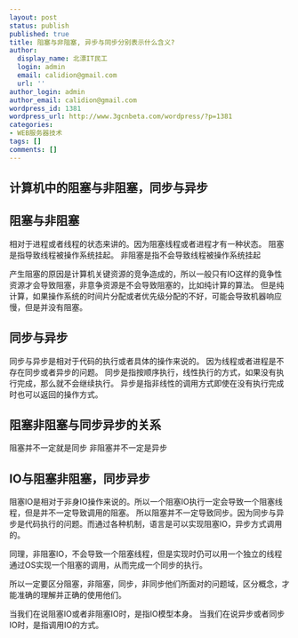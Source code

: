 ```yaml
---
layout: post
status: publish
published: true
title: 阻塞与非阻塞, 异步与同步分别表示什么含义?
author:
  display_name: 北漂IT民工
  login: admin
  email: calidion@gmail.com
  url: ''
author_login: admin
author_email: calidion@gmail.com
wordpress_id: 1381
wordpress_url: http://www.3gcnbeta.com/wordpress/?p=1381
categories:
- WEB服务器技术
tags: []
comments: []
---
```


## 计算机中的阻塞与非阻塞，同步与异步


## 阻塞与非阻塞
  相对于进程或者线程的状态来讲的。因为阻塞线程或者进程才有一种状态。
  阻塞是指导致线程被操作系统挂起。
  非阻塞是指不会导致线程被操作系统挂起
  
  产生阻塞的原因是计算机关键资源的竞争造成的，所以一般只有IO这样的竟争性资源才会导致阻塞，非意争资源是不会导致阻塞的，比如纯计算的算法。
  但是纯计算，如果操作系统的时间片分配或者优先级分配的不好，可能会导致机器响应慢，但是并没有阻塞。
  
## 同步与异步
  同步与异步是相对于代码的执行或者具体的操作来说的。
  因为线程或者进程是不存在同步或者异步的问题。
  同步是指按顺序执行，线性执行的方式，如果没有执行完成，那么就不会继续执行。
  异步是指非线性的调用方式即使在没有执行完成时也可以返回的操作方式。
  
  
  
## 阻塞非阻塞与同步异步的关系

  阻塞并不一定就是同步
  非阻塞并不一定是异步
  
  
## IO与阻塞非阻塞，同步异步
  阻塞IO是相对于非身IO操作来说的。所以一个阻塞IO执行一定会导致一个阻塞线程，但是并不一定导致调用的阻塞。
  所以阻塞并不一定导致同步。因为同步与异步是代码执行的问题。而通过各种机制，语言是可以实现阻塞IO，异步方式调用的。
  
  同理，非阻塞IO，不会导致一个阻塞线程，但是实现时仍可以用一个独立的线程通过OS实现一个阻塞的调用，从而完成一个同步的执行。
  
  所以一定要区分阻塞，非阻塞，同步，非同步他们所面对的问题域，区分概念，才能准确的理解并正确的使用他们。
  
  当我们在说阻塞IO或者非阻塞IO时，是指IO模型本身。
  当我们在说异步或者同步IO时，是指调用IO的方式。
  
